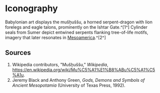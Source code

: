 # Iconography

Babylonian art displays the mušḫuššu, a horned serpent-dragon with lion forelegs and eagle talons, prominently on the Ishtar Gate.^[1^] Cylinder seals from Sumer depict entwined serpents flanking tree-of-life motifs, imagery that later resonates in [Mesoamerica](../../mesoamerica/iconography/README.md).^[2^]

## Sources
1. Wikipedia contributors, "Mušḫuššu," *Wikipedia*, <https://en.wikipedia.org/wiki/Mu%C5%A1%E1%B8%ABu%C5%A1%C5%A1u>.
2. Jeremy Black and Anthony Green, *Gods, Demons and Symbols of Ancient Mesopotamia* (University of Texas Press, 1992).
